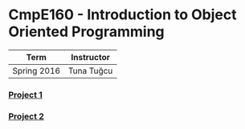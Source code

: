 # CmpE160 - Introduction to Object Oriented Programming
| Term | Instructor |
| --- | --- |
| Spring 2016  | Tuna Tuğcu  |

### [Project 1](/cmpe160/project1)
### [Project 2](/cmpe160/project2)
